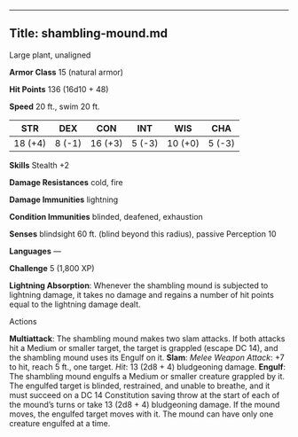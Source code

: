 -------------------------
Title: shambling-mound.md
-------------------------


Large plant, unaligned

**Armor Class** 15 (natural armor)

**Hit Points** 136 (16d10 + 48)

**Speed** 20 ft., swim 20 ft.

  STR|       DEX|      CON|       INT|      WIS|       CHA
  ---------| --------| ---------| --------| ---------| --------
   18 (+4)   | 8 (-1)   | 16 (+3)   | 5 (-3)   | 10 (+0)   | 5 (-3)

**Skills** Stealth +2

**Damage Resistances** cold, fire

**Damage Immunities** lightning

**Condition Immunities** blinded, deafened, exhaustion

**Senses** blindsight 60 ft. (blind beyond this radius), passive
Perception 10

**Languages** —

**Challenge** 5 (1,800 XP)


**Lightning Absorption**: Whenever the shambling mound is subjected
    to lightning damage, it takes no damage and regains a number of hit
    points equal to the lightning damage dealt.


Actions

**Multiattack**: The shambling mound makes two slam attacks. If both
    attacks hit a Medium or smaller target, the target is grappled
    (escape DC 14), and the shambling mound uses its Engulf on it.
**Slam**: *Melee Weapon Attack*: +7 to hit, reach 5 ft., one target.
    *Hit*: 13 (2d8 + 4) bludgeoning damage.
**Engulf**: The shambling mound engulfs a Medium or smaller creature
    grappled by it. The engulfed target is blinded, restrained, and
    unable to breathe, and it must succeed on a DC 14 Constitution
    saving throw at the start of each of the mound’s turns or take 13
    (2d8 + 4) bludgeoning damage. If the mound moves, the engulfed
    target moves with it. The mound can have only one creature engulfed
    at a time.

